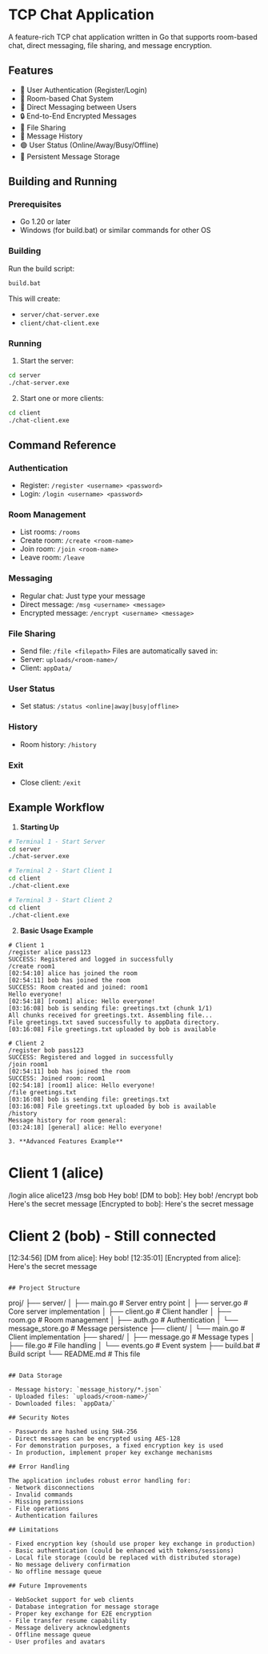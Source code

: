 # TCP Chat Application

A feature-rich TCP chat application written in Go that supports room-based chat, direct messaging, file sharing, and message encryption.

## Features

- 🔐 User Authentication (Register/Login)
- 👥 Room-based Chat System
- 📝 Direct Messaging between Users
- 🔒 End-to-End Encrypted Messages
- 📁 File Sharing
- 📜 Message History
- 🟢 User Status (Online/Away/Busy/Offline)
- 💾 Persistent Message Storage

## Building and Running

### Prerequisites
- Go 1.20 or later
- Windows (for build.bat) or similar commands for other OS

### Building
Run the build script:
```bash
build.bat
```

This will create:
- `server/chat-server.exe`
- `client/chat-client.exe`

### Running
1. Start the server:
```bash
cd server
./chat-server.exe
```

2. Start one or more clients:
```bash
cd client
./chat-client.exe
```

## Command Reference

### Authentication
- Register: `/register <username> <password>`
- Login: `/login <username> <password>`

### Room Management
- List rooms: `/rooms`
- Create room: `/create <room-name>`
- Join room: `/join <room-name>`
- Leave room: `/leave`

### Messaging
- Regular chat: Just type your message
- Direct message: `/msg <username> <message>`
- Encrypted message: `/encrypt <username> <message>`

### File Sharing
- Send file: `/file <filepath>`
Files are automatically saved in:
- Server: `uploads/<room-name>/`
- Client: `appData/`

### User Status
- Set status: `/status <online|away|busy|offline>`

### History
- Room history: `/history`

### Exit
- Close client: `/exit`

## Example Workflow

1. **Starting Up**
```bash
# Terminal 1 - Start Server
cd server
./chat-server.exe

# Terminal 2 - Start Client 1
cd client
./chat-client.exe

# Terminal 3 - Start Client 2
cd client
./chat-client.exe
```

2. **Basic Usage Example**
```
# Client 1
/register alice pass123
SUCCESS: Registered and logged in successfully
/create room1
[02:54:10] alice has joined the room
[02:54:11] bob has joined the room
SUCCESS: Room created and joined: room1
Hello everyone!
[02:54:18] [room1] alice: Hello everyone!
[03:16:08] bob is sending file: greetings.txt (chunk 1/1)
All chunks received for greetings.txt. Assembling file...
File greetings.txt saved successfully to appData directory.
[03:16:08] File greetings.txt uploaded by bob is available

# Client 2
/register bob pass123
SUCCESS: Registered and logged in successfully
/join room1
[02:54:11] bob has joined the room
SUCCESS: Joined room: room1
[02:54:18] [room1] alice: Hello everyone!
/file greetings.txt
[03:16:08] bob is sending file: greetings.txt
[03:16:08] File greetings.txt uploaded by bob is available
/history
Message history for room general:
[03:24:18] [general] alice: Hello everyone!

3. **Advanced Features Example**
```
# Client 1 (alice)
/login alice alice123
/msg bob Hey bob!
[DM to bob]: Hey bob!
/encrypt bob Here's the secret message
[Encrypted to bob]: Here's the secret message

# Client 2 (bob) - Still connected
[12:34:56] [DM from alice]: Hey bob!
[12:35:01] [Encrypted from alice]: Here's the secret message
```

## Project Structure

```
proj/
├── server/
│   ├── main.go          # Server entry point
│   ├── server.go        # Core server implementation
│   ├── client.go        # Client handler
│   ├── room.go          # Room management
│   ├── auth.go          # Authentication
│   └── message_store.go # Message persistence
├── client/
│   └── main.go          # Client implementation
├── shared/
│   ├── message.go       # Message types
│   ├── file.go         # File handling
│   └── events.go       # Event system
├── build.bat           # Build script
└── README.md          # This file
```

## Data Storage

- Message history: `message_history/*.json`
- Uploaded files: `uploads/<room-name>/`
- Downloaded files: `appData/`

## Security Notes

- Passwords are hashed using SHA-256
- Direct messages can be encrypted using AES-128
- For demonstration purposes, a fixed encryption key is used
- In production, implement proper key exchange mechanisms

## Error Handling

The application includes robust error handling for:
- Network disconnections
- Invalid commands
- Missing permissions
- File operations
- Authentication failures

## Limitations

- Fixed encryption key (should use proper key exchange in production)
- Basic authentication (could be enhanced with tokens/sessions)
- Local file storage (could be replaced with distributed storage)
- No message delivery confirmation
- No offline message queue

## Future Improvements

- WebSocket support for web clients
- Database integration for message storage
- Proper key exchange for E2E encryption
- File transfer resume capability
- Message delivery acknowledgments
- Offline message queue
- User profiles and avatars
